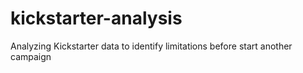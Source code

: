 # kickstarter-analysis
Analyzing Kickstarter data to identify limitations before start another campaign
